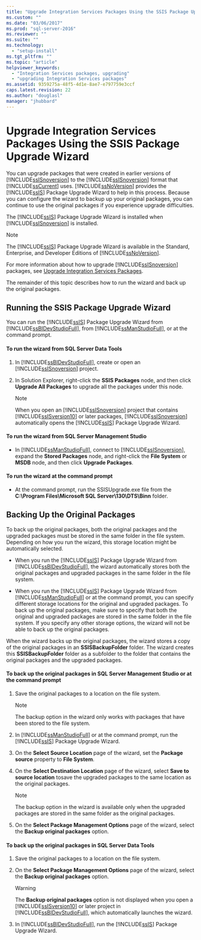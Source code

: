 ```yaml
---
title: "Upgrade Integration Services Packages Using the SSIS Package Upgrade Wizard | Microsoft Docs"
ms.custom: ""
ms.date: "03/06/2017"
ms.prod: "sql-server-2016"
ms.reviewer: ""
ms.suite: ""
ms.technology: 
  - "setup-install"
ms.tgt_pltfrm: ""
ms.topic: "article"
helpviewer_keywords: 
  - "Integration Services packages, upgrading"
  - "upgrading Integration Services packages"
ms.assetid: 9359275a-48f5-4d1e-8ae7-e797759e3ccf
caps.latest.revision: 22
ms.author: "douglasl"
manager: "jhubbard"
---
```

# Upgrade Integration Services Packages Using the SSIS Package Upgrade Wizard
  You can upgrade packages that were created in earlier versions of [!INCLUDE[ssISnoversion](../../../a9notintoc/includes/ssisnoversion-md.md)] to the [!INCLUDE[ssISnoversion](../../../a9notintoc/includes/ssisnoversion-md.md)] format that [!INCLUDE[ssCurrent](../../../a9notintoc/includes/sscurrent-md.md)] uses. [!INCLUDE[ssNoVersion](../../../a9notintoc/includes/ssnoversion-md.md)] provides the [!INCLUDE[ssIS](../../../a9retired/includes/ssis-md.md)] Package Upgrade Wizard to help in this process. Because you can configure the wizard to backup up your original packages, you can continue to use the original packages if you experience upgrade difficulties.  
  
 The [!INCLUDE[ssIS](../../../a9retired/includes/ssis-md.md)] Package Upgrade Wizard is installed when [!INCLUDE[ssISnoversion](../../../a9notintoc/includes/ssisnoversion-md.md)] is installed.  
  
> [!NOTE]  
>  The [!INCLUDE[ssIS](../../../a9retired/includes/ssis-md.md)] Package Upgrade Wizard is available in the Standard, Enterprise, and Developer Editions of [!INCLUDE[ssNoVersion](../../../a9notintoc/includes/ssnoversion-md.md)].  
  
 For more information about how to upgrade [!INCLUDE[ssISnoversion](../../../a9notintoc/includes/ssisnoversion-md.md)] packages, see [Upgrade Integration Services Packages](../../../integration-services/install/windows/upgrade-integration-services-packages.md).  
  
 The remainder of this topic describes how to run the wizard and back up the original packages.  
  
## Running the SSIS Package Upgrade Wizard  
 You can run the [!INCLUDE[ssIS](../../../a9retired/includes/ssis-md.md)] Package Upgrade Wizard from [!INCLUDE[ssBIDevStudioFull](../../../a9notintoc/includes/ssbidevstudiofull-md.md)], from [!INCLUDE[ssManStudioFull](../../../a9notintoc/includes/ssmanstudiofull-md.md)], or at the command prompt.  
  
#### To run the wizard from SQL Server Data Tools  
  
1.  In [!INCLUDE[ssBIDevStudioFull](../../../a9notintoc/includes/ssbidevstudiofull-md.md)], create or open an [!INCLUDE[ssISnoversion](../../../a9notintoc/includes/ssisnoversion-md.md)] project.  
  
2.  In Solution Explorer, right-click the **SSIS Packages** node, and then click **Upgrade All Packages** to upgrade all the packages under this node.  
  
    > [!NOTE]  
    >  When you open an [!INCLUDE[ssISnoversion](../../../a9notintoc/includes/ssisnoversion-md.md)] project that contains [!INCLUDE[ssISversion10](../../../a9retired/includes/ssisversion10-md.md)] or later packages, [!INCLUDE[ssISnoversion](../../../a9notintoc/includes/ssisnoversion-md.md)] automatically opens the [!INCLUDE[ssIS](../../../a9retired/includes/ssis-md.md)] Package Upgrade Wizard.  
  
#### To run the wizard from SQL Server Management Studio  
  
-   In [!INCLUDE[ssManStudioFull](../../../a9notintoc/includes/ssmanstudiofull-md.md)], connect to [!INCLUDE[ssISnoversion](../../../a9notintoc/includes/ssisnoversion-md.md)], expand the **Stored Packages** node, and right-click the **File System** or **MSDB** node, and then click **Upgrade Packages**.  
  
#### To run the wizard at the command prompt  
  
-   At the command prompt, run the SSISUpgrade.exe file from the **C:\Program Files\Microsoft SQL Server\130\DTS\Binn** folder.  
  
## Backing Up the Original Packages  
 To back up the original packages, both the original packages and the upgraded packages must be stored in the same folder in the file system. Depending on how you run the wizard, this storage location might be automatically selected.  
  
-   When you run the [!INCLUDE[ssIS](../../../a9retired/includes/ssis-md.md)] Package Upgrade Wizard from [!INCLUDE[ssBIDevStudioFull](../../../a9notintoc/includes/ssbidevstudiofull-md.md)], the wizard automatically stores both the original packages and upgraded packages in the same folder in the file system.  
  
-   When you run the [!INCLUDE[ssIS](../../../a9retired/includes/ssis-md.md)] Package Upgrade Wizard from [!INCLUDE[ssManStudioFull](../../../a9notintoc/includes/ssmanstudiofull-md.md)] or at the command prompt, you can specify different storage locations for the original and upgraded packages. To back up the original packages, make sure to specify that both the original and upgraded packages are stored in the same folder in the file system. If you specify any other storage options, the wizard will not be able to back up the original packages.  
  
 When the wizard backs up the original packages, the wizard stores a copy of the original packages in an **SSISBackupFolder** folder. The wizard creates this **SSISBackupFolder** folder as a subfolder to the folder that contains the original packages and the upgraded packages.  
  
#### To back up the original packages in SQL Server Management Studio or at the command prompt  
  
1.  Save the original packages to a location on the file system.  
  
    > [!NOTE]  
    >  The backup option in the wizard only works with packages that have been stored to the file system.  
  
2.  In [!INCLUDE[ssManStudioFull](../../../a9notintoc/includes/ssmanstudiofull-md.md)] or at the command prompt, run the [!INCLUDE[ssIS](../../../a9retired/includes/ssis-md.md)] Package Upgrade Wizard.  
  
3.  On the **Select Source Location** page of the wizard, set the **Package source** property to **File System**.  
  
4.  On the **Select Destination Location** page of the wizard, select **Save to source location** tosave the upgraded packages to the same location as the original packages.  
  
    > [!NOTE]  
    >  The backup option in the wizard is available only when the upgraded packages are stored in the same folder as the original packages.  
  
5.  On the **Select Package Management Options** page of the wizard, select the **Backup original packages** option.  
  
#### To back up the original packages in SQL Server Data Tools  
  
1.  Save the original packages to a location on the file system.  
  
2.  On the **Select Package Management Options** page of the wizard, select the **Backup original packages** option.  
  
    > [!WARNING]  
    >  The **Backup original packages** option is not displayed when you open a [!INCLUDE[ssISversion10](../../../a9retired/includes/ssisversion10-md.md)] or later project in [!INCLUDE[ssBIDevStudioFull](../../../a9notintoc/includes/ssbidevstudiofull-md.md)], which automatically launches the wizard.  
  
3.  In [!INCLUDE[ssBIDevStudioFull](../../../a9notintoc/includes/ssbidevstudiofull-md.md)], run the [!INCLUDE[ssIS](../../../a9retired/includes/ssis-md.md)] Package Upgrade Wizard.  
  
  